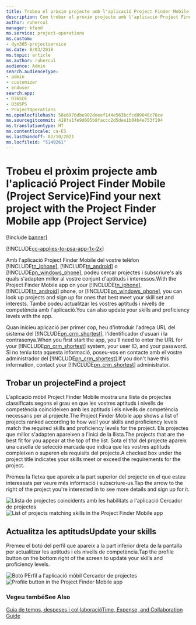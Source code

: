 ```yaml
---
title: Trobeu el pròxim projecte amb l'aplicació Project Finder Mobile
description: Com trobar el pròxim projecte amb l'aplicació Project Finder Mobile per al Project Service
author: ruhercul
manager: kfend
ms.service: project-operations
ms.custom:
- dyn365-projectservice
ms.date: 8/03/2018
ms.topic: article
ms.author: ruhercul
audience: Admin
search.audienceType:
- admin
- customizer
- enduser
search.app:
- D365CE
- D365PS
- ProjectOperations
ms.openlocfilehash: 58e6970dbe902deeef144e563bcfcd09046c70ce
ms.sourcegitcommit: 418fa1fe9d605b8faccc2d5dee1b04b4e753f194
ms.translationtype: HT
ms.contentlocale: ca-ES
ms.lasthandoff: 02/10/2021
ms.locfileid: "5149261"
---
```

# <a name="find-your-next-project-with-the-project-finder-mobile-app-project-service"></a><span data-ttu-id="f8b8b-103">Trobeu el pròxim projecte amb l'aplicació Project Finder Mobile (Project Service)</span><span class="sxs-lookup"><span data-stu-id="f8b8b-103">Find your next project with the Project Finder Mobile app (Project Service)</span></span>

[!include [banner](../includes/psa-now-project-operations.md)]

[!INCLUDE[cc-applies-to-psa-app-1x-2x](../includes/cc-applies-to-psa-app-1x-2x.md)]

<span data-ttu-id="f8b8b-104">Amb l'aplicació Project Finder Mobile del vostre telèfon [!INCLUDE[tn_iphone](../includes/tn-iphone.md)], [!INCLUDE[tn_android](../includes/tn-android.md)] o [!INCLUDE[pn_windows_phone](../includes/pn-windows-phone.md)], podeu cercar projectes i subscriure's als quals s'adapten millor al vostre conjunt d'aptituds i interessos.</span><span class="sxs-lookup"><span data-stu-id="f8b8b-104">With the Project Finder Mobile app on your [!INCLUDE[tn_iphone](../includes/tn-iphone.md)], [!INCLUDE[tn_android](../includes/tn-android.md)] phone, or [!INCLUDE[pn_windows_phone](../includes/pn-windows-phone.md)], you can look up projects and sign up for ones that best meet your skill set and interests.</span></span> <span data-ttu-id="f8b8b-105">També podeu actualitzar les vostres aptituds i nivells de competència amb l'aplicació.</span><span class="sxs-lookup"><span data-stu-id="f8b8b-105">You can also update your skills and proficiency levels with the app.</span></span>  
  
 <span data-ttu-id="f8b8b-106">Quan inicieu aplicació per primer cop, heu d'introduir l'adreça URL del sistema del [!INCLUDE[pn_crm_shortest](../includes/pn-crm-shortest.md)], l'identificador d'usuari i la contrasenya.</span><span class="sxs-lookup"><span data-stu-id="f8b8b-106">When you first start the app, you'll need to enter the URL for your [!INCLUDE[pn_crm_shortest](../includes/pn-crm-shortest.md)] system, your user ID, and your password.</span></span> <span data-ttu-id="f8b8b-107">Si no teniu tota aquesta informació, poseu-vos en contacte amb el vostre administrador del [!INCLUDE[pn_crm_shortest](../includes/pn-crm-shortest.md)].</span><span class="sxs-lookup"><span data-stu-id="f8b8b-107">If you don't have this information,  contact your [!INCLUDE[pn_crm_shortest](../includes/pn-crm-shortest.md)] administrator.</span></span>  
  
## <a name="find-a-project"></a><span data-ttu-id="f8b8b-108">Trobar un projecte</span><span class="sxs-lookup"><span data-stu-id="f8b8b-108">Find a project</span></span>  
 <span data-ttu-id="f8b8b-109">L'aplicació mòbil Project Finder Mobile mostra una llista de projectes classificats segons el grau en que les vostres aptituds i nivells de competència coincideixen amb les aptituds i els nivells de competència necessaris per al projecte.</span><span class="sxs-lookup"><span data-stu-id="f8b8b-109">The Project Finder Mobile app shows a list of projects ranked according to how well your skills and proficiency levels match the required skills and proficiency levels for the project.</span></span> <span data-ttu-id="f8b8b-110">Els projectes que millor s'adapten apareixen a l'inici de la llista.</span><span class="sxs-lookup"><span data-stu-id="f8b8b-110">The projects that are the best fit for you appear at the top of the list.</span></span> <span data-ttu-id="f8b8b-111">Sota el títol del projecte apareix una casella de selecció marcada que indica que les vostres aptituds compleixen o superen els requisits del projecte.</span><span class="sxs-lookup"><span data-stu-id="f8b8b-111">A checked box under the project title indicates your skills meet or exceed the requirements for the project.</span></span>  
  
 <span data-ttu-id="f8b8b-112">Premeu la fletxa que apareix a la part superior del projecte en el que esteu interessats per veure més informació i subscriure-us.</span><span class="sxs-lookup"><span data-stu-id="f8b8b-112">Tap the arrow to the right of the project you're interested in to see more details and sign up for it.</span></span>  
  
 <span data-ttu-id="f8b8b-113">![Llista de projectes coincidents amb les habilitats a l'aplicació Cercador de projectes](../psa/media/project-service-project-finder-list.png "Llista de projectes coincidents amb les habilitats a l'aplicació Cercador de projectes")</span><span class="sxs-lookup"><span data-stu-id="f8b8b-113">![List of projects matching skills in the Project Finder Mobile app](../psa/media/project-service-project-finder-list.png "List of projects matching skills in the Project Finder Mobile app")</span></span>  
  
## <a name="update-your-skills"></a><span data-ttu-id="f8b8b-114">Actualitza les aptituds</span><span class="sxs-lookup"><span data-stu-id="f8b8b-114">Update your skills</span></span>  
 <span data-ttu-id="f8b8b-115">Premeu el botó del perfil que apareix a la part inferior dreta de la pantalla per actualitzar les aptituds i els nivells de competència.</span><span class="sxs-lookup"><span data-stu-id="f8b8b-115">Tap the profile button on the bottom right of the screen to update your skills and proficiency levels.</span></span>  
  
 <span data-ttu-id="f8b8b-116">![Botó PErfil a l'aplicació mòbil Cercador de projectes](../psa/media/project-service-project-finder-profile.png "Botó PErfil a l'aplicació mòbil Cercador de projectes")</span><span class="sxs-lookup"><span data-stu-id="f8b8b-116">![Profile button in the Project Finder Mobile app](../psa/media/project-service-project-finder-profile.png "Profile button in the Project Finder Mobile app")</span></span>  
  
### <a name="see-also"></a><span data-ttu-id="f8b8b-117">Vegeu també</span><span class="sxs-lookup"><span data-stu-id="f8b8b-117">See Also</span></span>  
 [<span data-ttu-id="f8b8b-118">Guia de temps, despeses i col·laboració</span><span class="sxs-lookup"><span data-stu-id="f8b8b-118">Time, Expense, and Collaboration Guide</span></span>](../psa/time-expense-collaboration-guide.md)
